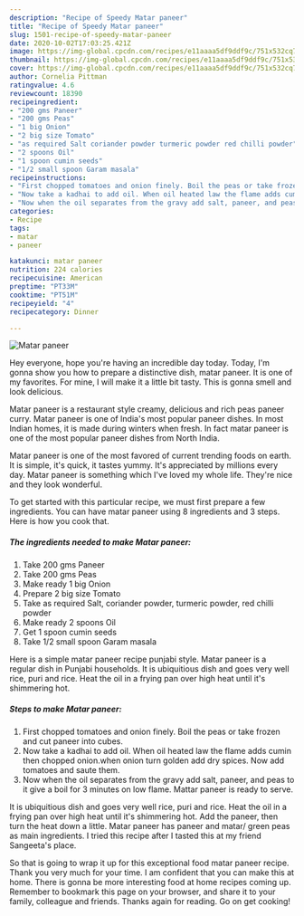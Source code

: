 ```yaml
---
description: "Recipe of Speedy Matar paneer"
title: "Recipe of Speedy Matar paneer"
slug: 1501-recipe-of-speedy-matar-paneer
date: 2020-10-02T17:03:25.421Z
image: https://img-global.cpcdn.com/recipes/e11aaaa5df9ddf9c/751x532cq70/matar-paneer-recipe-main-photo.jpg
thumbnail: https://img-global.cpcdn.com/recipes/e11aaaa5df9ddf9c/751x532cq70/matar-paneer-recipe-main-photo.jpg
cover: https://img-global.cpcdn.com/recipes/e11aaaa5df9ddf9c/751x532cq70/matar-paneer-recipe-main-photo.jpg
author: Cornelia Pittman
ratingvalue: 4.6
reviewcount: 18390
recipeingredient:
- "200 gms Paneer"
- "200 gms Peas"
- "1 big Onion"
- "2 big size Tomato"
- "as required Salt coriander powder turmeric powder red chilli powder"
- "2 spoons Oil"
- "1 spoon cumin seeds"
- "1/2 small spoon Garam masala"
recipeinstructions:
- "First chopped tomatoes and onion finely. Boil the peas or take frozen and cut paneer into cubes."
- "Now take a kadhai to add oil. When oil heated law the flame adds cumin then chopped onion.when onion turn golden add dry spices. Now add tomatoes and saute them."
- "Now when the oil separates from the gravy add salt, paneer, and peas to it give a boil for 3 minutes on low flame. Mattar paneer is ready to serve."
categories:
- Recipe
tags:
- matar
- paneer

katakunci: matar paneer 
nutrition: 224 calories
recipecuisine: American
preptime: "PT33M"
cooktime: "PT51M"
recipeyield: "4"
recipecategory: Dinner

---
```



![Matar paneer](https://img-global.cpcdn.com/recipes/e11aaaa5df9ddf9c/751x532cq70/matar-paneer-recipe-main-photo.jpg)

Hey everyone, hope you're having an incredible day today. Today, I'm gonna show you how to prepare a distinctive dish, matar paneer. It is one of my favorites. For mine, I will make it a little bit tasty. This is gonna smell and look delicious.

Matar paneer is a restaurant style creamy, delicious and rich peas paneer curry. Matar paneer is one of India&#39;s most popular paneer dishes. In most Indian homes, it is made during winters when fresh. In fact matar paneer is one of the most popular paneer dishes from North India.

Matar paneer is one of the most favored of current trending foods on earth. It is simple, it's quick, it tastes yummy. It's appreciated by millions every day. Matar paneer is something which I've loved my whole life. They're nice and they look wonderful.


To get started with this particular recipe, we must first prepare a few ingredients. You can have matar paneer using 8 ingredients and 3 steps. Here is how you cook that.

<!--inarticleads1-->

##### The ingredients needed to make Matar paneer:

1. Take 200 gms Paneer
1. Take 200 gms Peas
1. Make ready 1 big Onion
1. Prepare 2 big size Tomato
1. Take as required Salt, coriander powder, turmeric powder, red chilli powder
1. Make ready 2 spoons Oil
1. Get 1 spoon cumin seeds
1. Take 1/2 small spoon Garam masala


Here is a simple matar paneer recipe punjabi style. Matar paneer is a regular dish in Punjabi households. It is ubiquitious dish and goes very well rice, puri and rice. Heat the oil in a frying pan over high heat until it&#39;s shimmering hot. 

<!--inarticleads2-->

##### Steps to make Matar paneer:

1. First chopped tomatoes and onion finely. Boil the peas or take frozen and cut paneer into cubes.
1. Now take a kadhai to add oil. When oil heated law the flame adds cumin then chopped onion.when onion turn golden add dry spices. Now add tomatoes and saute them.
1. Now when the oil separates from the gravy add salt, paneer, and peas to it give a boil for 3 minutes on low flame. Mattar paneer is ready to serve.


It is ubiquitious dish and goes very well rice, puri and rice. Heat the oil in a frying pan over high heat until it&#39;s shimmering hot. Add the paneer, then turn the heat down a little. Matar paneer has paneer and matar/ green peas as main ingredients. I tried this recipe after I tasted this at my friend Sangeeta&#39;s place. 

So that is going to wrap it up for this exceptional food matar paneer recipe. Thank you very much for your time. I am confident that you can make this at home. There is gonna be more interesting food at home recipes coming up. Remember to bookmark this page on your browser, and share it to your family, colleague and friends. Thanks again for reading. Go on get cooking!
